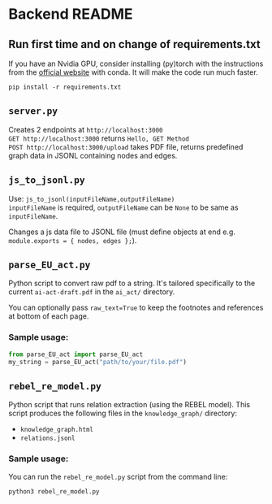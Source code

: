 # Backend README

## Run first time and on change of requirements.txt
If you have an Nvidia GPU, consider installing (py)torch with the instructions from the [official website](https://pytorch.org/get-started/locally/) with conda. It will make the code run much faster.
```
pip install -r requirements.txt
```

## `server.py`
Creates 2 endpoints at `http://localhost:3000`  
`GET http://localhost:3000` returns `Hello, GET Method`  
`POST http://localhost:3000/upload` takes PDF file, returns predefined graph data in JSONL containing nodes and edges.

## `js_to_jsonl.py`
Use: `js_to_jsonl(inputFileName,outputFileName)`  
`inputFileName` is required, `outputFileName` can be `None` to be same as `inputFileName`.

Changes a js data file to JSONL file (must define objects at end e.g.  `module.exports = { nodes, edges };`).

## `parse_EU_act.py`
Python script to convert raw pdf to a string. It's tailored specifically to the current `ai-act-draft.pdf` in the `ai_act/` directory.

You can optionally pass `raw_text=True` to keep the footnotes and references at bottom of each page.

### Sample usage:

```python
from parse_EU_act import parse_EU_act
my_string = parse_EU_act("path/to/your/file.pdf")
```

## `rebel_re_model.py`
Python script that runs relation extraction (using the REBEL model).
This script produces the following files in the `knowledge_graph/` directory:
- `knowledge_graph.html`
- `relations.jsonl`

### Sample usage:
You can run the `rebel_re_model.py` script from the command line:
```bash
python3 rebel_re_model.py
```
